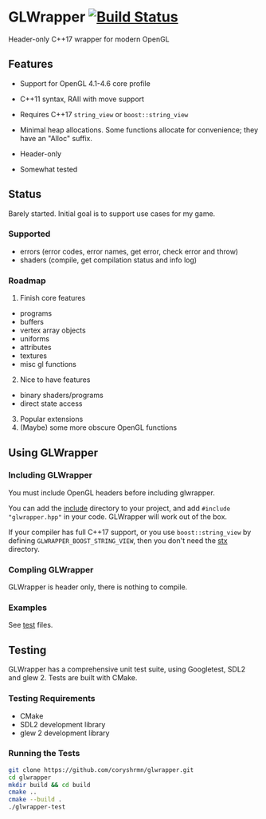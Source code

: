 # GLWrapper [![Build Status](https://travis-ci.org/coryshrmn/glwrapper.svg?branch=master)](https://travis-ci.org/coryshrmn/glwrapper)

Header-only C++17 wrapper for modern OpenGL

## Features

* Support for OpenGL 4.1-4.6 core profile

* C++11 syntax, RAII with move support

* Requires C++17 `string_view` or `boost::string_view`

* Minimal heap allocations.
  Some functions allocate for convenience; they have an "Alloc" suffix.

* Header-only

* Somewhat tested

## Status

Barely started. Initial goal is to support use cases for my game.

### Supported

* errors (error codes, error names, get error, check error and throw)
* shaders (compile, get compilation status and info log)

### Roadmap

1. Finish core features
  * programs
  * buffers
  * vertex array objects
  * uniforms
  * attributes
  * textures
  * misc gl functions
2. Nice to have features
  * binary shaders/programs
  * direct state access
3. Popular extensions
4. (Maybe) some more obscure OpenGL functions

## Using GLWrapper

### Including GLWrapper

You must include OpenGL headers before including glwrapper.

You can add the [include](include) directory to your project,
and add `#include "glwrapper.hpp"` in your code.
GLWrapper will work out of the box.

If your compiler has full C++17 support,
or you use `boost::string_view` by defining `GLWRAPPER_BOOST_STRING_VIEW`,
then you don't need the [stx](stx) directory.

### Compling GLWrapper

GLWrapper is header only, there is nothing to compile.

### Examples

See [test](test) files.

## Testing

GLWrapper has a comprehensive unit test suite, using Googletest, SDL2 and glew 2.
Tests are built with CMake.

### Testing Requirements

* CMake
* SDL2 development library
* glew 2 development library

### Running the Tests

```bash
git clone https://github.com/coryshrmn/glwrapper.git
cd glwrapper
mkdir build && cd build
cmake ..
cmake --build .
./glwrapper-test
```
